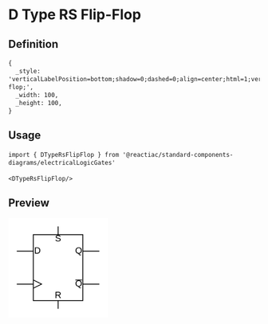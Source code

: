# D Type RS Flip-Flop

## Definition

```
{
  _style: 'verticalLabelPosition=bottom;shadow=0;dashed=0;align=center;html=1;verticalAlign=top;shape=mxgraph.electrical.logic_gates.d_type_rs_flip-flop;',
  _width: 100,
  _height: 100,
}
```

## Usage

```
import { DTypeRsFlipFlop } from '@reactiac/standard-components-diagrams/electricalLogicGates'

<DTypeRsFlipFlop/>
```

## Preview

<img src="./d-type-rs-flip-flop.png" width="200"/>
